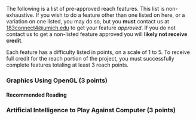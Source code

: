 The following is a list of pre-approved reach features. This list is non-exhaustive. If you wish to do a feature other than one listed on here, or a variation on one listed, you may do so, but you **must** contact us at 183connect4@umich.edu to get your feature _approved_. If you do not contact us to get a non-listed feature approved you will **likely not receive credit**.

Each feature has a difficulty listed in points, on a scale of 1 to 5. To receive full credit for the reach portion of the project, you must successfully complete features totaling at least 3 reach points.

### Graphics Using OpenGL (3 points)

#### Recommended Reading

### Artificial Intelligence to Play Against Computer (3 points)